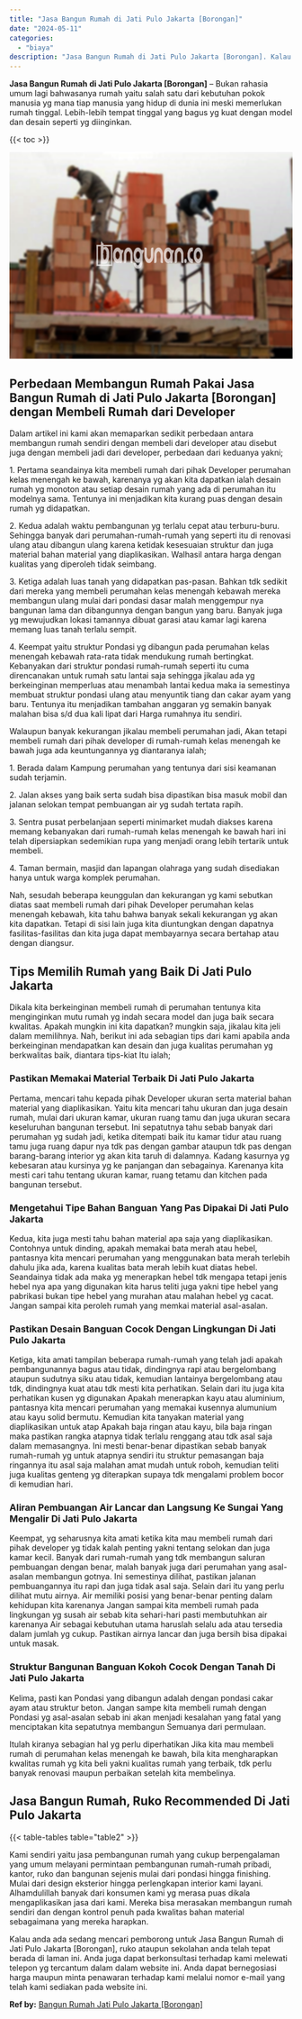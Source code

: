 ```yaml
---
title: "Jasa Bangun Rumah di Jati Pulo Jakarta [Borongan]"
date: "2024-05-11"
categories: 
  - "biaya"
description: "Jasa Bangun Rumah di Jati Pulo Jakarta [Borongan]. Kalau anda ada sedang mencari pemborong untuk Jasa Bangun Rumah di Jati Pulo Jakarta [Borongan], ruko at..."
---
```


**Jasa Bangun Rumah di Jati Pulo Jakarta \[Borongan\]** – Bukan rahasia umum lagi bahwasanya rumah yaitu salah satu dari kebutuhan pokok manusia yg mana tiap manusia yang hidup di dunia ini meski memerlukan rumah tinggal. Lebih-lebih tempat tinggal yang bagus yg kuat dengan model dan desain seperti yg diinginkan.

{{< toc >}}

![Jasa Bangun Rumah di Jati Pulo Jakarta [Borongan]](/images/borong-bangunan-07.png)

## Perbedaan Membangun Rumah Pakai Jasa Bangun Rumah di Jati Pulo Jakarta \[Borongan\] dengan Membeli Rumah dari Developer

Dalam artikel ini kami akan memaparkan sedikit perbedaan antara membangun rumah sendiri dengan membeli dari developer atau disebut juga dengan membeli jadi dari developer, perbedaan dari keduanya yakni;

1\. Pertama seandainya kita membeli rumah dari pihak Developer perumahan kelas menengah ke bawah, karenanya yg akan kita dapatkan ialah desain rumah yg monoton atau setiap desain rumah yang ada di perumahan itu modelnya sama. Tentunya ini menjadikan kita kurang puas dengan desain rumah yg didapatkan.

2\. Kedua adalah waktu pembangunan yg terlalu cepat atau terburu-buru. Sehingga banyak dari perumahan-rumah-rumah yang seperti itu di renovasi ulang atau dibangun ulang karena ketidak kesesuaian struktur dan juga material bahan material yang diaplikasikan. Walhasil antara harga dengan kualitas yang diperoleh tidak seimbang.

3\. Ketiga adalah luas tanah yang didapatkan pas-pasan. Bahkan tdk sedikit dari mereka yang membeli perumahan kelas menengah kebawah mereka membangun ulang mulai dari pondasi dasar malah menggempur nya bangunan lama dan dibangunnya dengan bangun yang baru. Banyak juga yg mewujudkan lokasi tamannya dibuat garasi atau kamar lagi karena memang luas tanah terlalu sempit.

4\. Keempat yaitu struktur Pondasi yg dibangun pada perumahan kelas menengah kebawah rata-rata tidak mendukung rumah bertingkat. Kebanyakan dari struktur pondasi rumah-rumah seperti itu cuma direncanakan untuk rumah satu lantai saja sehingga jikalau ada yg berkeinginan memperluas atau menambah lantai kedua maka ia semestinya membuat struktur pondasi ulang atau menyuntik tiang dan cakar ayam yang baru. Tentunya itu menjadikan tambahan anggaran yg semakin banyak malahan bisa s/d dua kali lipat dari Harga rumahnya itu sendiri.

Walaupun banyak kekurangan jikalau membeli perumahan jadi, Akan tetapi membeli rumah dari pihak developer di rumah-rumah kelas menengah ke bawah juga ada keuntungannya yg diantaranya ialah;

1\. Berada dalam Kampung perumahan yang tentunya dari sisi keamanan sudah terjamin.

2\. Jalan akses yang baik serta sudah bisa dipastikan bisa masuk mobil dan jalanan selokan tempat pembuangan air yg sudah tertata rapih.

3\. Sentra pusat perbelanjaan seperti minimarket mudah diakses karena memang kebanyakan dari rumah-rumah kelas menengah ke bawah hari ini telah dipersiapkan sedemikian rupa yang menjadi orang lebih tertarik untuk membeli.

4\. Taman bermain, masjid dan lapangan olahraga yang sudah disediakan hanya untuk warga komplek perumahan.

Nah, sesudah beberapa keunggulan dan kekurangan yg kami sebutkan diatas saat membeli rumah dari pihak Developer perumahan kelas menengah kebawah, kita tahu bahwa banyak sekali kekurangan yg akan kita dapatkan. Tetapi di sisi lain juga kita diuntungkan dengan dapatnya fasilitas-fasilitas dan kita juga dapat membayarnya secara bertahap atau dengan diangsur.

## Tips Memilih Rumah yang Baik Di Jati Pulo Jakarta

Dikala kita berkeinginan membeli rumah di perumahan tentunya kita menginginkan mutu rumah yg indah secara model dan juga baik secara kwalitas. Apakah mungkin ini kita dapatkan? mungkin saja, jikalau kita jeli dalam memilihnya. Nah, berikut ini ada sebagian tips dari kami apabila anda berkeinginan mendapatkan kan desain dan juga kualitas perumahan yg berkwalitas baik, diantara tips-kiat Itu ialah;

### Pastikan Memakai Material Terbaik Di Jati Pulo Jakarta

Pertama, mencari tahu kepada pihak Developer ukuran serta material bahan material yang diaplikasikan. Yaitu kita mencari tahu ukuran dan juga desain rumah, mulai dari ukuran kamar, ukuran ruang tamu dan juga ukuran secara keseluruhan bangunan tersebut. Ini sepatutnya tahu sebab banyak dari perumahan yg sudah jadi, ketika ditempati baik itu kamar tidur atau ruang tamu juga ruang dapur nya tdk pas dengan gambar ataupun tdk pas dengan barang-barang interior yg akan kita taruh di dalamnya. Kadang kasurnya yg kebesaran atau kursinya yg ke panjangan dan sebagainya. Karenanya kita mesti cari tahu tentang ukuran kamar, ruang tetamu dan kitchen pada bangunan tersebut.

### Mengetahui Tipe Bahan Banguan Yang Pas Dipakai Di Jati Pulo Jakarta

Kedua, kita juga mesti tahu bahan material apa saja yang diaplikasikan. Contohnya untuk dinding, apakah memakai bata merah atau hebel, pantasnya kita mencari perumahan yang menggunakan bata merah terlebih dahulu jika ada, karena kualitas bata merah lebih kuat diatas hebel. Seandainya tidak ada maka yg menerapkan hebel tdk mengapa tetapi jenis hebel nya apa yang digunakan kita harus teliti juga yakni tipe hebel yang pabrikasi bukan tipe hebel yang murahan atau malahan hebel yg cacat. Jangan sampai kita peroleh rumah yang memkai material asal-asalan.

### Pastikan Desain Banguan Cocok Dengan Lingkungan Di Jati Pulo Jakarta

Ketiga, kita amati tampilan beberapa rumah-rumah yang telah jadi apakah pembangunannya bagus atau tidak, dindingnya rapi atau bergelombang ataupun sudutnya siku atau tidak, kemudian lantainya bergelombang atau tdk, dindingnya kuat atau tdk mesti kita perhatikan. Selain dari itu juga kita perhatikan kusen yg digunakan Apakah menerapkan kayu atau aluminium, pantasnya kita mencari perumahan yang memakai kusennya alumunium atau kayu solid bermutu. Kemudian kita tanyakan material yang diaplikasikan untuk atap Apakah baja ringan atau kayu, bila baja ringan maka pastikan rangka atapnya tidak terlalu renggang atau tdk asal saja dalam memasangnya. Ini mesti benar-benar dipastikan sebab banyak rumah-rumah yg untuk atapnya sendiri itu struktur pemasangan baja ringannya itu asal saja malahan amat mudah untuk roboh, kemudian teliti juga kualitas genteng yg diterapkan supaya tdk mengalami problem bocor di kemudian hari.

### Aliran Pembuangan Air Lancar dan Langsung Ke Sungai Yang Mengalir Di Jati Pulo Jakarta

Keempat, yg seharusnya kita amati ketika kita mau membeli rumah dari pihak developer yg tidak kalah penting yakni tentang selokan dan juga kamar kecil. Banyak dari rumah-rumah yang tdk membangun saluran pembuangan dengan benar, malah banyak juga dari perumahan yang asal-asalan membangun gotnya. Ini semestinya dilihat, pastikan jalanan pembuangannya itu rapi dan juga tidak asal saja. Selain dari itu yang perlu dilihat mutu airnya. Air memiliki posisi yang benar-benar penting dalam kehidupan kita karenanya Jangan sampai kita membeli rumah pada lingkungan yg susah air sebab kita sehari-hari pasti membutuhkan air karenanya Air sebagai kebutuhan utama haruslah selalu ada atau tersedia dalam jumlah yg cukup. Pastikan airnya lancar dan juga bersih bisa dipakai untuk masak.

### Struktur Bangunan Banguan Kokoh Cocok Dengan Tanah Di Jati Pulo Jakarta

Kelima, pasti kan Pondasi yang dibangun adalah dengan pondasi cakar ayam atau struktur beton. Jangan sampe kita membeli rumah dengan Pondasi yg asal-asalan sebab ini akan menjadi kesalahan yang fatal yang menciptakan kita sepatutnya membangun Semuanya dari permulaan.

Itulah kiranya sebagian hal yg perlu diperhatikan Jika kita mau membeli rumah di perumahan kelas menengah ke bawah, bila kita mengharapkan kwalitas rumah yg kita beli yakni kualitas rumah yang terbaik, tdk perlu banyak renovasi maupun perbaikan setelah kita membelinya.

## Jasa Bangun Rumah, Ruko Recommended Di Jati Pulo Jakarta

{{< table-tables table="table2" >}}

Kami sendiri yaitu jasa pembangunan rumah yang cukup berpengalaman yang umum melayani permintaan pembangunan rumah-rumah pribadi, kantor, ruko dan bangunan sejenis mulai dari pondasi hingga finishing. Mulai dari design eksterior hingga perlengkapan interior kami layani. Alhamdulillah banyak dari konsumen kami yg merasa puas dikala mengaplikasikan jasa dari kami. Mereka bisa merasakan membangun rumah sendiri dan dengan kontrol penuh pada kwalitas bahan material sebagaimana yang mereka harapkan.

Kalau anda ada sedang mencari pemborong untuk Jasa Bangun Rumah di Jati Pulo Jakarta \[Borongan\], ruko ataupun sekolahan anda telah tepat berada di laman ini. Anda juga dapat berkonsultasi terhadap kami melewati telepon yg tercantum dalam dalam website ini. Anda dapat bernegosiasi harga maupun minta penawaran terhadap kami melalui nomor e-mail yang telah kami sediakan pada website ini.

**Ref by:** [Bangun Rumah Jati Pulo Jakarta [Borongan]](https://id.wikipedia.org/wiki/Bangun)
